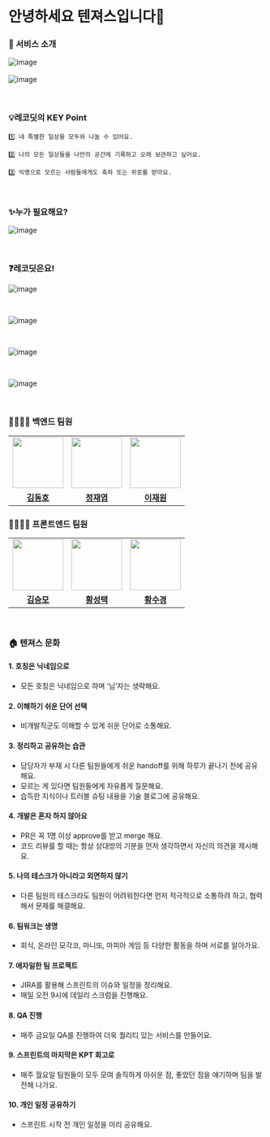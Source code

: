 # 안녕하세요 텐져스입니다🥳

### 🎁 서비스 소개
![image](https://user-images.githubusercontent.com/64088250/212938313-789d2c14-99fa-460d-86af-34858c5d3f0f.png)
<br>
<br>
![image](https://user-images.githubusercontent.com/64088250/212941454-e4241096-8d67-42e5-8703-acebb5257895.png)

<br>

### 💡레코딧의 KEY Point

```
1️⃣ 내 특별한 일상을 모두와 나눌 수 있어요.
```

```
2️⃣ 나의 모든 일상들을 나만의 공간에 기록하고 오래 보관하고 싶어요.
```

```
3️⃣ 익명으로 모르는 사람들에게도 축하 또는 위로를 받아요.
```
<br>

### ✨누가 필요해요?
![image](https://user-images.githubusercontent.com/64088250/212941594-3c774cfb-dbfd-4e90-be46-e696d34fff4a.png)

<br>

### ❓레코딧은요!
![image](https://user-images.githubusercontent.com/64088250/213171662-58687464-3607-4917-bad1-7c2ff0dfd402.png)

<br>

![image](https://user-images.githubusercontent.com/64088250/213171746-df754669-e41c-44f4-95c0-8beb6498d4aa.png)

<br>

![image](https://user-images.githubusercontent.com/64088250/213171819-8b5e80cf-4d57-4d0b-ba5b-71ff8cfbebab.png)

<br>

![image](https://user-images.githubusercontent.com/64088250/213171846-9f5b0914-2b70-4c58-b8bb-a03c1a9b9b75.png)


<br>

### **👨‍👨‍👧‍👧 백엔드 팀원**
<table>
 <tr>
   <td>
      <a href="https://github.com/kdomo">
        <img src="https://avatars.githubusercontent.com/u/64088250?v=4" width="100px" />
      </a>
    </td>
    <td>
      <a href="https://github.com/Jaeyeop-Jung">
        <img src="https://avatars.githubusercontent.com/u/65753029?v=4" width="100px" />
      </a>
    </td>
    <td>
      <a href="https://github.com/Pull-Stack">
        <img src="https://avatars.githubusercontent.com/u/108255447?v=4" width="100px" />
      </a>
    </td>
  </tr>
  <tr>
    <td align="center"><b><a href="https://github.com/kdomo">김동호</a></b></td>
    <td align="center"><b><a href="https://github.com/Jaeyeop-Jung">정재엽</a></b></td>
    <td align="center"><b><a href="https://github.com/Pull-Stack">이재원</a></b></td>
  </tr>
</table>

### **👨‍👨‍👧‍👧 프론트엔드 팀원**
<table>
 <tr>
   <td>
      <a href="https://github.com/endmoseung">
        <img src="https://avatars.githubusercontent.com/u/103626175?v=4" width="100px" />
      </a>
    </td>
    <td>
      <a href="https://github.com/Seongtaek-H">
        <img src="https://avatars.githubusercontent.com/u/88193063?v=4" width="100px" />
      </a>
    </td>
    <td>
      <a href="https://github.com/sukyeongh">
        <img src="https://avatars.githubusercontent.com/u/50071076?v=4" width="100px" />
      </a>
    </td>
  </tr>
  <tr>
    <td align="center"><b><a href="https://github.com/endmoseung">김승모</a></b></td>
    <td align="center"><b><a href="https://github.com/Seongtaek-H">황성택</a></b></td>
    <td align="center"><b><a href="https://github.com/sukyeongh">황수경</a></b></td>
  </tr>
</table>

<br>

### 🏠 텐져스 문화
#### 1. 호칭은 닉네임으로
- 모든 호칭은 닉네임으로 하며 ‘님’자는 생략해요.
#### 2. 이해하기 쉬운 단어 선택
- 비개발직군도 이해할 수 있게 쉬운 단어로 소통해요.
#### 3. 정리하고 공유하는 습관
- 담당자가 부재 시 다른 팀원들에게 쉬운 handoff를 위해 하루가 끝나기 전에 공유해요.
- 모르는 게 있다면 팀원들에게 자유롭게 질문해요.
- 습득한 지식이나 트러블 슈팅 내용을 기술 블로그에 공유해요.
#### 4. 개발은 혼자 하지 않아요
- PR은 꼭 1명 이상 approve를 받고 merge 해요.
- 코드 리뷰를 할 때는 항상 상대방의 기분을 먼저 생각하면서 자신의 의견을 제시해요.
#### 5. 나의 테스크가 아니라고 외면하지 않기
- 다른 팀원의 테스크라도 팀원이 어려워한다면 먼저 적극적으로 소통하려 하고, 협력해서 문제를 해결해요.
#### 6. 팀워크는 생명
- 회식, 온라인 모각코, 마니또, 마피아 게임 등 다양한 활동을 하며 서로를 알아가요.
#### 7. 애자일한 팀 프로젝트
- JIRA를 활용해 스프린트의 이슈와 일정을 정리해요.
- 매일 오전 9시에 데일리 스크럼을 진행해요.
#### 8. QA 진행
- 매주 금요일 QA를 진행하여 더욱 퀄리티 있는 서비스를 만들어요.
#### 9. 스프린트의 마지막은 KPT 회고로
- 매주 월요일 팀원들이 모두 모여 솔직하게 아쉬운 점, 좋았던 점을 얘기하며 팀을 발전해 나가요.
#### 10. 개인 일정 공유하기
- 스프린트 시작 전 개인 일정을 미리 공유해요.

